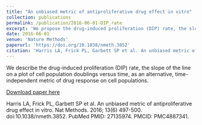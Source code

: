 ```yaml
---
title: "An unbiased metric of antiproliferative drug effect in vitro"
collection: publications
permalink: /publication/2016-06-01-DIP_rate
excerpt: 'We propose the drug-induced proliferation (DIP) rate, the slope of the line on a plot of cell population doublings versus time, as an alternative, time-independent metric'
date: 2016-06-01
venue: 'Nature Methods'
paperurl: 'https://doi.org/10.1038/nmeth.3852'
citation: 'Harris LA, Frick PL, Garbett SP et al. An unbiased metric of antiproliferative drug effect in vitro. Nat Methods. 2016; 13(6) 497-500. doi:10.1038/nmeth.3852. PubMed PMID: 27135974. PMCID: PMC4887341.'
---
```

We describe the drug-induced proliferation (DIP) rate, the slope of the line on a plot of cell population doublings versus time, as an alternative, time-independent metric of drug response on cell populations.

[Download paper here](https://doi.org/10.1038/nmeth.3852)

Harris LA, Frick PL, Garbett SP et al. An unbiased metric of antiproliferative drug effect in vitro. Nat Methods. 2016; 13(6) 497-500. doi:10.1038/nmeth.3852. PubMed PMID: 27135974. PMCID: PMC4887341.

